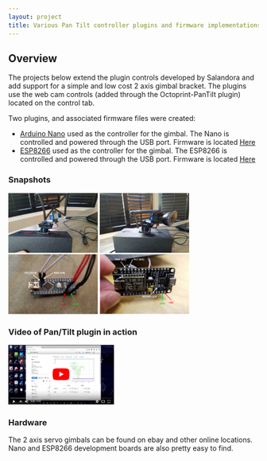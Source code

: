 ```yaml
---
layout: project
title: Various Pan Tilt controller plugins and firmware implementations for OctoPrint server
---
```


## Overview

The projects below extend the plugin controls developed by Salandora and add support for a simple and
low cost 2 axis gimbal bracket. The plugins use the web cam controls (added through the
Octoprint-PanTilt plugin) located on the control tab.

Two plugins, and associated firmware files were created:
 - [Arduino Nano](https://github.com/c-devine/OctoPrint-PanTilt-Nano) used as the controller for the gimbal. The Nano is controlled
and powered through the USB port. Firmware is located [Here](https://github.com/c-devine/OctoPrint-PanTilt-Nano-Firmware)
 - [ESP8266](https://github.com/c-devine/OctoPrint-PanTilt-ESP8266) used as the controller for the gimbal. The ESP8266 is controlled
and powered through the USB port. Firmware is located [Here](https://github.com/c-devine/OctoPrint-PanTilt-ESP8266-Firmware)


### Snapshots

<img src="https://raw.githubusercontent.com/c-devine/OctoPrint-PanTilt-Nano/snapshots/assets/img/pantilt.png?raw=true" width="180" height="120">
<img src="https://raw.githubusercontent.com/c-devine/OctoPrint-PanTilt-Nano/snapshots/assets/img/webcam.png?raw=true" width="180" height="120">
<img src="https://raw.githubusercontent.com/c-devine/OctoPrint-PanTilt-Nano-Firmware/snapshots/assets/img/nano.png?raw=true" width="180" height="120">
<img src="https://raw.githubusercontent.com/c-devine/OctoPrint-PanTilt-ESP8266-Firmware/snapshots/assets/img/board_top.png?raw=true" width="180" height="120">


### Video of Pan/Tilt plugin in action
[![PanTilt ESP8266 Video](img/pantilt-youtube-small.png?raw=true)](https://www.youtube.com/watch?v=sj92Br_dFW8 "PanTilt-ESP8266")


### Hardware

The 2 axis servo gimbals can be found on ebay and other online locations. Nano and ESP8266 development boards
are also pretty easy to find.


